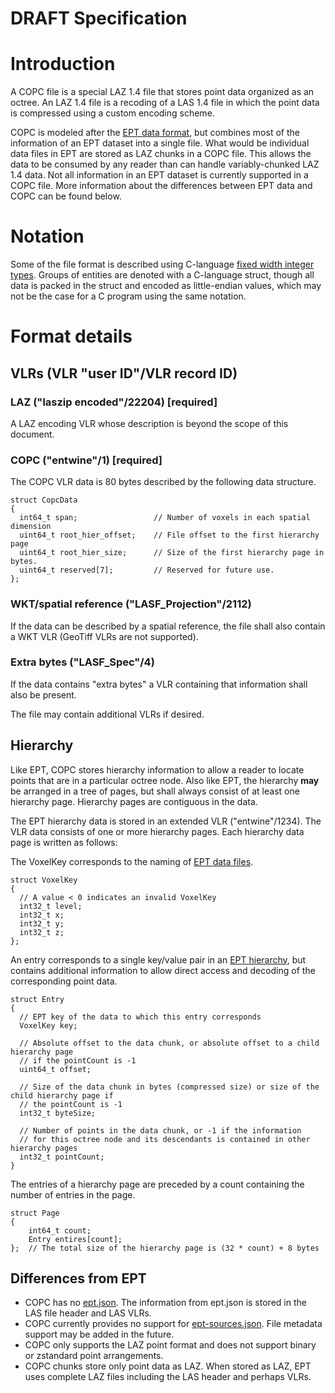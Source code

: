 # **DRAFT Specification**

# Introduction

A COPC file is a special LAZ 1.4 file that stores point data organized as an octree.
An LAZ 1.4 file is a recoding of a LAS 1.4 file in which the point data is compressed using a
custom encoding scheme.

COPC is modeled after the [EPT data format](https://entwine.io/entwine-point-tile.html), but
combines most of the information of an EPT dataset into a single file.  What would be
individual data files in EPT are stored as LAZ chunks in a COPC file. This allows the data to be
consumed by any reader than can handle variably-chunked LAZ 1.4 data. Not all information in
an EPT dataset is currently supported in a COPC file. More information about the differences
between EPT data and COPC can be found below.

# Notation

Some of the file format is described using C-language
[fixed width integer types](https://en.cppreference.com/w/c/types/integer).
Groups of entities are denoted with a C-language struct, though all data is packed
in the struct and encoded as little-endian values, which may not be the case for
a C program using the same notation.

# Format details

## VLRs (VLR "user ID"/VLR record ID)

### LAZ ("laszip encoded"/22204) [required]

A LAZ encoding VLR whose description is beyond the scope of this document.

### COPC ("entwine"/1) [required]

The COPC VLR data is 80 bytes described by the following data structure.

    struct CopcData
    {
      int64_t span;                 // Number of voxels in each spatial dimension
      uint64_t root_hier_offset;    // File offset to the first hierarchy page
      uint64_t root_hier_size;      // Size of the first hierarchy page in bytes.
      uint64_t reserved[7];         // Reserved for future use.
    };

### WKT/spatial reference ("LASF_Projection"/2112)

If the data can be described by a spatial reference, the file shall also contain a
WKT VLR (GeoTiff VLRs are not supported).

### Extra bytes ("LASF_Spec"/4)

If the data contains "extra bytes" a VLR containing that information shall also be present.

The file may contain additional VLRs if desired.

## Hierarchy

Like EPT, COPC stores hierarchy information to allow a reader to locate points that
are in a particular octree node.  Also like EPT, the hierarchy **may** be arranged in
a tree of pages, but shall always consist of at least one hierarchy page. Hierarchy pages
are contiguous in the data.

The EPT hierarchy data is stored in an extended VLR ("entwine"/1234). The VLR data consists of
one or more hierarchy pages. Each hierarchy data page is written as follows:

The VoxelKey corresponds to the naming of
[EPT data files](https://entwine.io/entwine-point-tile.html#ept-data).

    struct VoxelKey
    {
      // A value < 0 indicates an invalid VoxelKey
      int32_t level;
      int32_t x;
      int32_t y;
      int32_t z;
    };

An entry corresponds to a single key/value pair in an
[EPT hierarchy](https://entwine.io/entwine-point-tile.html#ept-data),
but contains additional information to allow direct access and decoding of the corresponding
point data.

    struct Entry
    {
      // EPT key of the data to which this entry corresponds
      VoxelKey key;

      // Absolute offset to the data chunk, or absolute offset to a child hierarchy page
      // if the pointCount is -1
      uint64_t offset;

      // Size of the data chunk in bytes (compressed size) or size of the child hierarchy page if
      // the pointCount is -1
      int32_t byteSize;

      // Number of points in the data chunk, or -1 if the information
      // for this octree node and its descendants is contained in other hierarchy pages
      int32_t pointCount;
    }

The entries of a hierarchy page are preceded by a count containing the number of entries
in the page.

    struct Page
    {
        int64_t count;
        Entry entires[count]; 
    };  // The total size of the hierarchy page is (32 * count) + 8 bytes


## Differences from EPT

- COPC has no [ept.json](https://entwine.io/entwine-point-tile.html#ept-data). The information
  from ept.json is stored in the LAS file header and LAS VLRs.
- COPC currently provides no support for
  [ept-sources.json](https://entwine.io/entwine-point-tile.html#ept-sources).
  File metadata support may be added in the future.
- COPC only supports the LAZ point format and does not support binary or zstandard
  point arrangements.
- COPC chunks store only point data as LAZ. When stored as LAZ, EPT uses complete LAZ files
  including the LAS header and perhaps VLRs.

